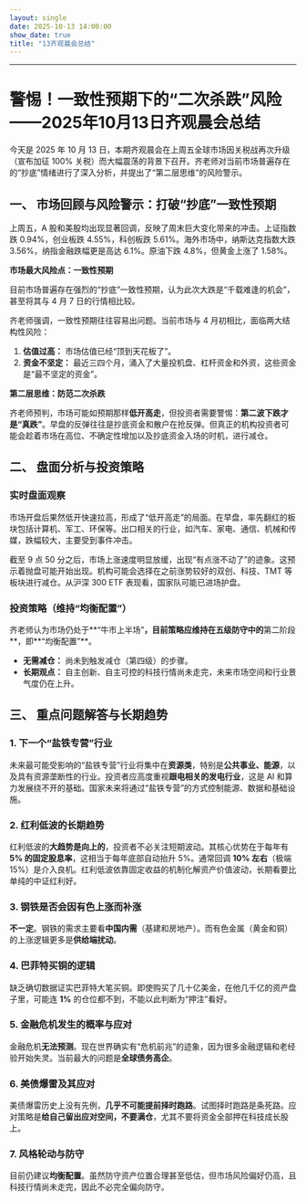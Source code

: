 ```yaml
---
layout: single 
date: 2025-10-13 14:00:00
show_date: true
title: "13齐观晨会总结"
---
```

***

# 警惕！一致性预期下的“二次杀跌”风险——2025年10月13日齐观晨会总结

今天是 2025 年 10 月 13 日，本期齐观晨会在上周五全球市场因关税战再次升级（宣布加征 100% 关税）而大幅震荡的背景下召开。齐老师对当前市场普遍存在的“抄底”情绪进行了深入分析，并提出了“第二层思维”的风险警示。

## 一、 市场回顾与风险警示：打破“抄底”一致性预期

上周五，A 股和美股均出现显著回调，反映了周末巨大变化带来的冲击。上证指数跌 0.94%，创业板跌 4.55%，科创板跌 5.61%。海外市场中，纳斯达克指数大跌 3.56%，纳指金融跌幅更是高达 6.1%。原油下跌 4.8%，但黄金上涨了 1.58%。

**市场最大风险点：一致性预期**

目前市场普遍存在强烈的“抄底”一致性预期，认为此次大跌是“千载难逢的机会”，甚至将其与 4 月 7 日的行情相比较。

齐老师强调，一致性预期往往容易出问题。当前市场与 4 月初相比，面临两大结构性风险：
1. **估值过高：** 市场估值已经“顶到天花板了”。
2. **资金不坚定：** 最近三四个月，涌入了大量投机盘、杠杆资金和外资，这些资金是“最不坚定的资金”。

**第二层思维：防范二次杀跌**

齐老师预判，市场可能如预期那样**低开高走**，但投资者需要警惕：**第二波下跌才是“真跌”**。早盘的反弹往往是抄底资金和散户在抢反弹。但真正的机构投资者可能会趁着市场在高位、不确定性增加以及抄底资金入场的时机，进行减仓。

## 二、 盘面分析与投资策略

### 实时盘面观察

市场开盘后果然低开快速拉高，形成了“低开高走”的局面。在早盘，率先翻红的板块包括计算机、军工、环保等。出口相关的行业，如汽车、家电、通信、机械和传媒，跌幅较大，主要受到事件冲击。

截至 9 点 50 分之后，市场上涨速度明显放缓，出现“有点涨不动了”的迹象。这预示着抛盘可能开始出现。机构可能会选择在之前涨势较好的双创、科技、TMT 等板块进行减仓。从沪深 300 ETF 表现看，国家队可能已进场护盘。

### 投资策略（维持“均衡配置”）

齐老师认为市场仍处于**“牛市上半场”**，目前策略应维持在五级防守中的**第二阶段**，即**“均衡配置”**。

*   **无需减仓：** 尚未到触发减仓（第四级）的步骤。
*   **长期观点：** 自主创新、自主可控的科技行情尚未走完，未来市场空间和行业景气度仍在上升。

## 三、 重点问题解答与长期趋势

### 1. 下一个“盐铁专营”行业

未来最可能受影响的“盐铁专营”行业将集中在**资源类**，特别是**公共事业、能源**，以及具有资源垄断性的行业。投资者应高度重视**跟电相关的发电行业**，这是 AI 和算力发展绕不开的基础。国家未来将通过“盐铁专营”的方式控制能源、数据和基础设施。

### 2. 红利低波的长期趋势

红利低波的**大趋势是向上的**，投资者不必关注短期波动。其核心优势在于每年有 **5% 的固定股息率**，这相当于每年底部自动抬升 5%。通常回调 **10% 左右**（极端 15%）是介入良机。红利低波依靠固定收益的机制化解资产价值波动，长期看要比单纯的中证红利好。

### 3. 钢铁是否会因有色上涨而补涨

**不一定**。钢铁的需求主要看**中国内需**（基建和房地产）。而有色金属（黄金和铜）的上涨逻辑更多是**供给端扰动**。

### 4. 巴菲特买铜的逻辑

缺乏确切数据证实巴菲特大笔买铜。即使购买了几十亿美金，在他几千亿的资产盘子里，可能连 **1%** 的仓位都不到，不能以此判断为“押注”看好。

### 5. 金融危机发生的概率与应对

金融危机**无法预测**。现在世界确实有“危机前兆”的迹象，因为很多金融逻辑和老经验开始失灵。当前最大的问题是**全球债务高企**。

### 6. 美债爆雷及其应对

美债爆雷历史上没有先例，**几乎不可能提前择时跑路**。试图择时跑路是条死路。应对策略是**给自己留出应对空间，不要满仓**，尤其不要将资金全部押在科技成长股上。

### 7. 风格轮动与防守

目前仍建议**均衡配置**。虽然防守资产位置合理甚至低估，但市场风险偏好仍高，且科技行情尚未走完，因此不必完全偏向防守。